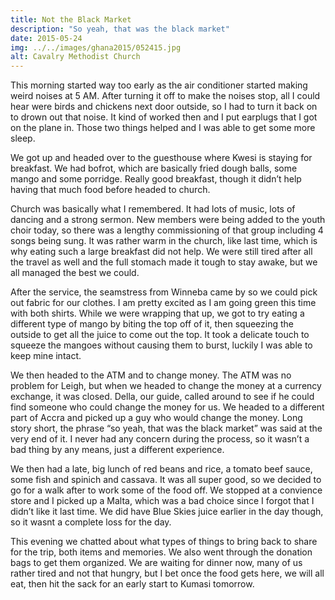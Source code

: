 ```yaml
---
title: Not the Black Market
description: "So yeah, that was the black market"
date: 2015-05-24
img: ../../images/ghana2015/052415.jpg
alt: Cavalry Methodist Church
---
```


This morning started way too early as the air conditioner started making weird noises at 5 AM. After turning it off to make the noises stop, all I could hear were birds and chickens next door outside, so I had to turn it back on to drown out that noise. It kind of worked then and I put earplugs that I got on the plane in. Those two things helped and I was able to get some more sleep.

We got up and headed over to the guesthouse where Kwesi is staying for breakfast. We had bofrot, which are basically fried dough balls, some mango and some porridge. Really good breakfast, though it didn’t help having that much food before headed to church.

Church was basically what I remembered. It had lots of music, lots of dancing and a strong sermon. New members were being added to the youth choir today, so there was a lengthy commissioning of that group including 4 songs being sung. It was rather warm in the church, like last time, which is why eating such a large breakfast did not help. We were still tired after all the travel as well and the full stomach made it tough to stay awake, but we all managed the best we could.

After the service, the seamstress from Winneba came by so we could pick out fabric for our clothes. I am pretty excited as I am going green this time with both shirts. While we were wrapping that up, we got to try eating a different type of mango by biting the top off of it, then squeezing the outside to get all the juice to come out the top. It took a delicate touch to squeeze the mangoes without causing them to burst, luckily I was able to keep mine intact.

We then headed to the ATM and to change money. The ATM was no problem for Leigh, but when we headed to change the money at a currency exchange, it was closed. Della, our guide, called around to see if he could find someone who could change the money for us. We headed to a different part of Accra and picked up a guy who would change the money. Long story short, the phrase “so yeah, that was the black market” was said at the very end of it. I never had any concern during the process, so it wasn’t a bad thing by any means, just a different experience.

We then had a late, big lunch of red beans and rice, a tomato beef sauce, some fish and spinich and cassava. It was all super good, so we decided to go for a walk after to work some of the food off. We stopped at a convience store and I picked up a Malta, which was a bad choice since I forgot that I didn’t like it last time. We did have Blue Skies juice earlier in the day though, so it wasnt a complete loss for the day.

This evening we chatted about what types of things to bring back to share for the trip, both items and memories. We also went through the donation bags to get them organized. We are waiting for dinner now, many of us rather tired and not that hungry, but I bet once the food gets here, we will all eat, then hit the sack for an early start to Kumasi tomorrow.